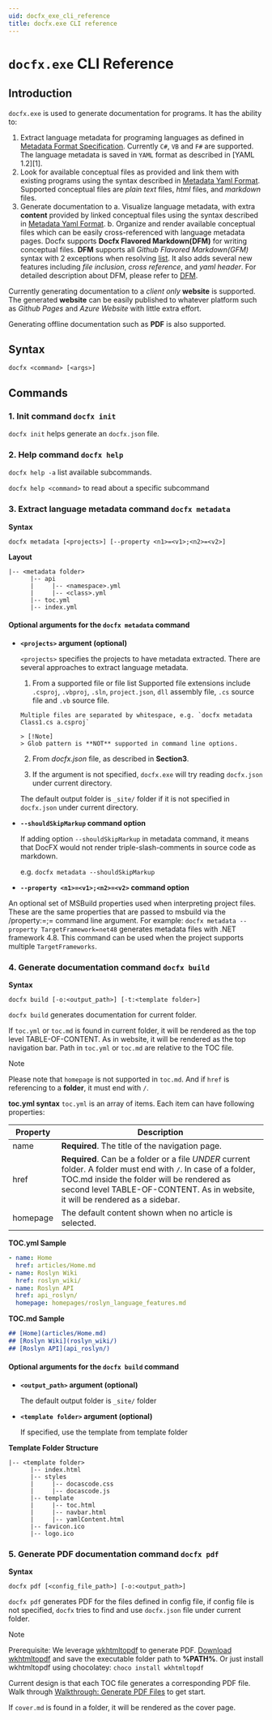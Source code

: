 ```yaml
---
uid: docfx_exe_cli_reference
title: docfx.exe CLI reference
---
```

`docfx.exe` CLI Reference
=========================

## Introduction

`docfx.exe` is used to generate documentation for programs. It has the ability to:

1. Extract language metadata for programing languages as defined in [Metadata Format Specification](../spec/metadata_format_spec.md). Currently `C#`, `VB` and `F#` are supported. The language metadata is saved in `YAML` format as described in [YAML 1.2][1].
2. Look for available conceptual files as provided and link them with existing programs using the syntax described in [Metadata Yaml Format](../spec/metadata_format_spec.md). Supported conceptual files are *plain text* files, *html* files, and *markdown* files.
3. Generate documentation to
   a. Visualize language metadata, with extra **content** provided by linked conceptual files using the syntax described in [Metadata Yaml Format](../spec/metadata_format_spec.md).
   b. Organize and render available conceptual files which can be easily cross-referenced with language metadata pages. Docfx supports **Docfx Flavored Markdown(DFM)** for writing conceptual files. **DFM** supports all *Github Flavored Markdown(GFM)* syntax with 2 exceptions when resolving [list](../docs/markdown.md#differences-introduced-by-dfm-syntax). It also adds several new features including *file inclusion*, *cross reference*, and *yaml header*. For detailed description about DFM, please refer to [DFM](../spec/docfx_flavored_markdown.md).

Currently generating documentation to a *client only* **website** is supported. The generated **website** can be easily published to whatever platform such as *Github Pages* and *Azure Website* with little extra effort.

Generating offline documentation such as **PDF** is also supported.

## Syntax

```
docfx <command> [<args>]
```

## Commands

### 1. Init command `docfx init`
`docfx init` helps generate an `docfx.json` file.

### 2. Help command `docfx help`

`docfx help -a` list available subcommands.

`docfx help <command>` to read about a specific subcommand

### 3. Extract language metadata command `docfx metadata`

**Syntax**
```
docfx metadata [<projects>] [--property <n1>=<v1>;<n2>=<v2>]
```

**Layout**
```
|-- <metadata folder>
      |-- api
      |     |-- <namespace>.yml
      |     |-- <class>.yml
      |-- toc.yml
      |-- index.yml
```


#### Optional arguments for the `docfx metadata` command

* **`<projects>` argument (optional)**

    `<projects>` specifies the projects to have metadata extracted. There are several approaches to extract language metadata.

    1. From a supported file or file list
      Supported file extensions include `.csproj`, `.vbproj`, `.sln`, `project.json`, `dll` assembly file, `.cs` source file and `.vb` source file.

      Multiple files are separated by whitespace, e.g. `docfx metadata Class1.cs a.csproj`

      > [!Note]
      > Glob pattern is **NOT** supported in command line options.

    2. From *docfx.json* file, as described in **Section3**.

    3. If the argument is not specified, `docfx.exe` will try reading `docfx.json` under current directory.

    The default output folder is `_site/` folder if it is not specified in `docfx.json` under current directory.

* **`--shouldSkipMarkup` command option**

    If adding option `--shouldSkipMarkup` in metadata command, it means that DocFX would not render triple-slash-comments in source code as markdown.

    e.g. `docfx metadata --shouldSkipMarkup`

* **`--property <n1>=<v1>;<n2>=<v2>` command option**

An optional set of MSBuild properties used when interpreting project files. These are the same properties that are passed to msbuild via the /property:<n1>=<v1>;<n2>=<v2> command line argument.
For example: `docfx metadata --property TargetFramework=net48` generates metadata files with .NET framework 4.8. This command can be used when the project supports multiple `TargetFrameworks`.

### 4. Generate documentation command `docfx build`

**Syntax**
```
docfx build [-o:<output_path>] [-t:<template folder>]
```
`docfx build` generates documentation for current folder.

If `toc.yml` or `toc.md` is found in current folder, it will be rendered as the top level TABLE-OF-CONTENT. As in website, it will be rendered as the top navigation bar. Path in `toc.yml` or `toc.md` are relative to the TOC file.

> [!Note]
> Please note that `homepage` is not supported in `toc.md`.
> And if `href` is referencing to a **folder**, it must end with `/`.

**toc.yml syntax**
`toc.yml` is an array of items. Each item can have following properties:

Property | Description
---------|-----------------------------
name     | **Required**. The title of the navigation page.
href     | **Required**. Can be a folder or a file *UNDER* current folder. A folder must end with `/`. In case of a folder, TOC.md inside the folder will be rendered as second level TABLE-OF-CONTENT. As in website, it will be rendered as a sidebar.
homepage | The default content shown when no article is selected.

  **TOC.yml Sample**
  ```yaml
  - name: Home
    href: articles/Home.md
  - name: Roslyn Wiki
    href: roslyn_wiki/
  - name: Roslyn API
    href: api_roslyn/
    homepage: homepages/roslyn_language_features.md
  ```
  **TOC.md Sample**
  ```markdown
  ## [Home](articles/Home.md)
  ## [Roslyn Wiki](roslyn_wiki/)
  ## [Roslyn API](api_roslyn/)
  ```

#### Optional arguments for the `docfx build` command

* **`<output_path>` argument (optional)**

    The default output folder is `_site/` folder

* **`<template folder>` argument (optional)**

  If specified, use the template from template folder

**Template Folder Structure**
```
|-- <template folder>
      |-- index.html
      |-- styles
      |     |-- docascode.css
      |     |-- docascode.js
      |-- template
      |     |-- toc.html
      |     |-- navbar.html
      |     |-- yamlContent.html
      |-- favicon.ico
      |-- logo.ico
```

### 5. Generate PDF documentation command `docfx pdf`

**Syntax**
```
docfx pdf [<config_file_path>] [-o:<output_path>]
```
`docfx pdf` generates PDF for the files defined in config file, if config file is not specified, `docfx` tries to find and use `docfx.json` file under current folder.

> [!NOTE]
> Prerequisite: We leverage [wkhtmltopdf](https://wkhtmltopdf.org/) to generate PDF. [Download wkhtmltopdf](https://wkhtmltopdf.org/downloads.html) and save the executable folder path to **%PATH%**. Or just install wkhtmltopdf using chocolatey: `choco install wkhtmltopdf`

Current design is that each TOC file generates a corresponding PDF file. Walk through [Walkthrough: Generate PDF Files](../tutorial/walkthrough/walkthrough_generate_pdf.md) to get start.

If `cover.md` is found in a folder, it will be rendered as the cover page.